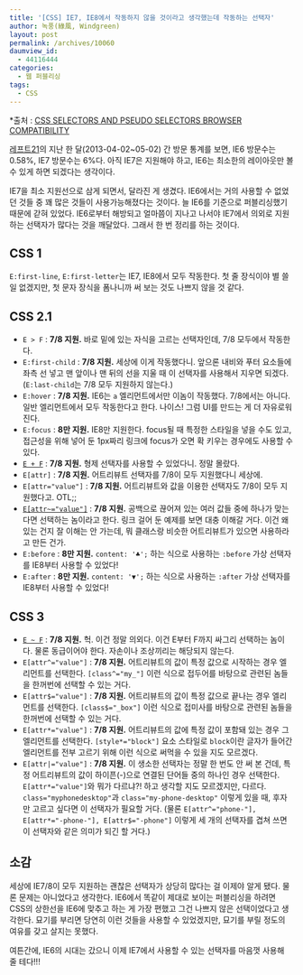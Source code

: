 ```yaml
---
title: '[CSS] IE7, IE8에서 작동하지 않을 것이라고 생각했는데 작동하는 선택자'
author: 녹풍(綠風, Windgreen)
layout: post
permalink: /archives/10060
daumview_id:
  - 44116444
categories:
  - 웹 퍼블리싱
tags:
  - CSS
---
```

*출처 : [CSS SELECTORS AND PSEUDO SELECTORS BROWSER COMPATIBILITY][1]

[레프트21][2]의 지난 한 달(2013-04-02~05-02) 간 방문 통계를 보면, IE6 방문수는 0.58%, IE7 방문수는 6%다. 아직 IE7은 지원해야 하고, IE6는 최소한의 레이아웃만 볼 수 있게 하면 되겠다는 생각이다.

IE7을 최소 지원선으로 삼게 되면서, 달라진 게 생겼다. IE6에서는 거의 사용할 수 없었던 것들 중 꽤 많은 것들이 사용가능해졌다는 것이다. 늘 IE6를 기준으로 퍼블리싱했기 때문에 갇혀 있었다. IE6로부터 해방되고 얼마쯤이 지나고 나서야 IE7에서 의외로 지원하는 선택자가 많다는 것을 깨달았다. 그래서 한 번 정리를 하는 것이다.

## CSS 1

`E:first-line`, `E:first-letter`는 IE7, IE8에서 모두 작동한다. 첫 줄 장식이야 별 쓸 일 없겠지만, 첫 문자 장식을 폼나니까 써 보는 것도 나쁘지 않을 것 같다.

## CSS 2.1

*   `E > F` : **7/8 지원.** 바로 밑에 있는 자식을 고르는 선택자인데, 7/8 모두에서 작동한다.
*   `E:first-child` : **7/8 지원.** 세상에 이게 작동했다니. 앞으론 내비와 푸터 요소들에 좌측 선 넣고 맨 앞이나 맨 뒤의 선을 지울 때 이 선택자를 사용해서 지우면 되겠다. (`E:last-child`는 7/8 모두 지원하지 않는다.)
*   `E:hover` : **7/8 지원.** IE6는 `a` 엘리먼트에서만 이놈이 작동했다. 7/8에서는 아니다. 일반 엘리먼트에서 모두 작동한다고 한다. 나이스! 그럼 UI를 만드는 게 더 자유로워진다.
*   `E:focus` : **8만 지원.** IE8만 지원한다. focus될 때 특정한 스타일을 넣을 수도 있고, 접근성을 위해 넣어 둔 1px짜리 링크에 focus가 오면 확 키우는 경우에도 사용할 수 있다.
*   [`E + F`][3] : **7/8 지원.** 형제 선택자를 사용할 수 있었다니. 정말 몰랐다.
*   `E[attr]` : **7/8 지원.** 어트리뷰트 선택자를 7/8이 모두 지원했다니 세상에.
*   `E[attr="value"]` : **7/8 지원.** 어트리뷰트와 값을 이용한 선택자도 7/8이 모두 지원했다고. OTL;;
*   [`E[attr~="value"]`][4] : **7/8 지원.** 공백으로 끊어져 있는 여러 값들 중에 하나가 맞는다면 선택하는 놈이라고 한다. 링크 걸어 둔 예제를 보면 대충 이해갈 거다. 이건 왜 있는 건지 잘 이해는 안 가는데, 뭐 클래스랑 비슷한 어트리뷰트가 있으면 사용하라고 만든 건가.
*   `E:before` : **8만 지원.** `content: '♣';` 하는 식으로 사용하는 `:before` 가상 선택자를 IE8부터 사용할 수 있었다!
*   `E:after` : **8만 지원.** `content: '▼';` 하는 식으로 사용하는 `:after` 가상 선택자를 IE8부터 사용할 수 있었다!

## CSS 3

*   [`E ~ F`][5] : **7/8 지원.** 헉. 이건 정말 의외다. 이건 E부터 F까지 싸그리 선택하는 놈이다. 물론 동급이어야 한다. 자손이나 조상끼리는 해당되지 않는다.
*   `E[attr^="value"]` : **7/8 지원.** 어트리뷰트의 값이 특정 값으로 시작하는 경우 엘리먼트를 선택한다. `[class^="my_"]` 이런 식으로 접두어를 바탕으로 관련된 놈들을 한꺼번에 선택할 수 있는 거다.
*   `E[attr$="value"]` : **7/8 지원.** 어트리뷰트의 값이 특정 값으로 끝나는 경우 엘리먼트를 선택한다. `[class$="_box"]` 이런 식으로 접미사를 바탕으로 관련된 놈들을 한꺼번에 선택할 수 있는 거다.
*   `E[attr*="value"]` : **7/8 지원.** 어트리뷰트의 값에 특정 값이 포함돼 있는 경우 그 엘리먼트를 선택한다. `[style*="block"]` 요소 스타일로 `block`이란 글자가 들어간 엘리먼트를 전부 고르기 위해 이런 식으로 써먹을 수 있을 지도 모르겠다.
*   `E[attr|="value"]` : **7/8 지원.** 이 생소한 선택자는 정말 한 번도 안 써 본 건데, 특정 어트리뷰트의 값이 하이픈(-)으로 연결된 단어들 중의 하나인 경우 선택한다. `E[attr*="value"]`와 뭐가 다르냐?! 하고 생각할 지도 모르겠지만, 다르다. `class="myphonedesktop"`과 `class="my-phone-desktop"` 이렇게 있을 때, 후자만 고르고 싶다면 이 선택자가 필요할 거다. (물론 `E[attr^="phone-"], E[attr*="-phone-"], E[attr$="-phone"]` 이렇게 세 개의 선택자를 겹쳐 쓰면 이 선택자와 같은 의미가 되긴 할 거다.)

## 소감

세상에 IE7/8이 모두 지원하는 괜찮은 선택자가 상당히 많다는 걸 이제야 알게 됐다. 물론 문제는 아니었다고 생각한다. IE6에서 똑같이 제대로 보이는 퍼블리싱을 하려면 CSS의 상한선을 IE6에 맞추고 하는 게 가장 편했고 그건 나쁘지 않은 선택이었다고 생각한다. 묘기를 부리면 당연히 이런 것들을 사용할 수 있었겠지만, 묘기를 부릴 정도의 여유를 갖고 살지는 못했다.

여튼간에, IE6의 시대는 갔으니 이제 IE7에서 사용할 수 있는 선택자를 마음껏 사용해 줄 테다!!!

 [1]: http://kimblim.dk/css-tests/selectors/
 [2]: http://left21.com
 [3]: http://kimblim.dk/css-tests/selectors/examples/preceding.html
 [4]: http://kimblim.dk/css-tests/selectors/examples/attr_name_contains.html
 [5]: http://stackoverflow.com/a/12986811/1937674